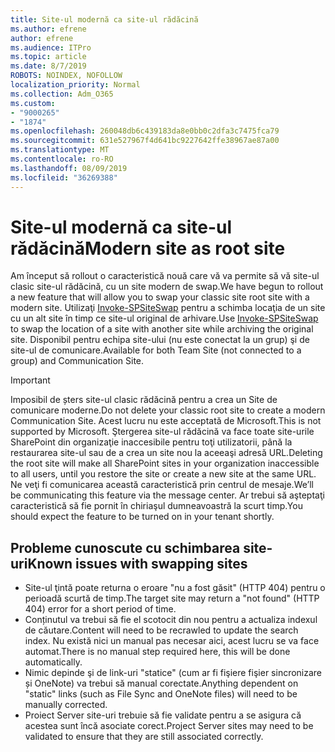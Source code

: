 ```yaml
---
title: Site-ul modernă ca site-ul rădăcină
ms.author: efrene
author: efrene
ms.audience: ITPro
ms.topic: article
ms.date: 8/7/2019
ROBOTS: NOINDEX, NOFOLLOW
localization_priority: Normal
ms.collection: Adm_O365
ms.custom:
- "9000265"
- "1874"
ms.openlocfilehash: 260048db6c439183da8e0bb0c2dfa3c7475fca79
ms.sourcegitcommit: 631e527967f4d641bc9227642ffe38967ae87a00
ms.translationtype: MT
ms.contentlocale: ro-RO
ms.lasthandoff: 08/09/2019
ms.locfileid: "36269388"
---
```

# <a name="modern-site-as-root-site"></a><span data-ttu-id="0179d-102">Site-ul modernă ca site-ul rădăcină</span><span class="sxs-lookup"><span data-stu-id="0179d-102">Modern site as root site</span></span>

<span data-ttu-id="0179d-103">Am început să rollout o caracteristică nouă care vă va permite să vă site-ul clasic site-ul rădăcină, cu un site modern de swap.</span><span class="sxs-lookup"><span data-stu-id="0179d-103">We have begun to rollout a new feature that will allow you to swap your classic site root site with a modern site.</span></span> <span data-ttu-id="0179d-104">Utilizaţi [Invoke-SPSiteSwap](https://docs.microsoft.com/powershell/module/sharepoint-online/invoke-spositeswap?view=sharepoint-ps) pentru a schimba locaţia de un site cu un alt site în timp ce site-ul original de arhivare.</span><span class="sxs-lookup"><span data-stu-id="0179d-104">Use [Invoke-SPSiteSwap](https://docs.microsoft.com/powershell/module/sharepoint-online/invoke-spositeswap?view=sharepoint-ps) to swap the location of a site with another site while archiving the original site.</span></span> <span data-ttu-id="0179d-105">Disponibil pentru echipa site-ului (nu este conectat la un grup) şi de site-ul de comunicare.</span><span class="sxs-lookup"><span data-stu-id="0179d-105">Available for both Team Site (not connected to a group) and Communication Site.</span></span> 

>[!Important]
> <span data-ttu-id="0179d-106">Imposibil de șters site-ul clasic rădăcină pentru a crea un Site de comunicare moderne.</span><span class="sxs-lookup"><span data-stu-id="0179d-106">Do not delete your classic root site to create a modern Communication Site.</span></span> <span data-ttu-id="0179d-107">Acest lucru nu este acceptată de Microsoft.</span><span class="sxs-lookup"><span data-stu-id="0179d-107">This is not supported by Microsoft.</span></span> <span data-ttu-id="0179d-108">Ştergerea site-ul rădăcină va face toate site-urile SharePoint din organizaţie inaccesibile pentru toţi utilizatorii, până la restaurarea site-ul sau de a crea un site nou la aceeaşi adresă URL.</span><span class="sxs-lookup"><span data-stu-id="0179d-108">Deleting the root site will make all SharePoint sites in your organization inaccessible to all users, until you restore the site or create a new site at the same URL.</span></span> <span data-ttu-id="0179d-109">Ne veţi fi comunicarea această caracteristică prin centrul de mesaje.</span><span class="sxs-lookup"><span data-stu-id="0179d-109">We’ll be communicating this feature via the message center.</span></span> <span data-ttu-id="0179d-110">Ar trebui să aşteptaţi caracteristică să fie pornit în chiriaşul dumneavoastră la scurt timp.</span><span class="sxs-lookup"><span data-stu-id="0179d-110">You should expect the feature to be turned on in your tenant shortly.</span></span>

## <a name="known-issues-with-swapping-sites"></a><span data-ttu-id="0179d-111">Probleme cunoscute cu schimbarea site-uri</span><span class="sxs-lookup"><span data-stu-id="0179d-111">Known issues with swapping sites</span></span>
- <span data-ttu-id="0179d-112">Site-ul ţintă poate returna o eroare "nu a fost găsit" (HTTP 404) pentru o perioadă scurtă de timp.</span><span class="sxs-lookup"><span data-stu-id="0179d-112">The target site may return a "not found" (HTTP 404) error for a short period of time.</span></span>
- <span data-ttu-id="0179d-113">Conținutul va trebui să fie el scotocit din nou pentru a actualiza indexul de căutare.</span><span class="sxs-lookup"><span data-stu-id="0179d-113">Content will need to be recrawled to update the search index.</span></span> <span data-ttu-id="0179d-114">Nu există nici un manual pas necesar aici, acest lucru se va face automat.</span><span class="sxs-lookup"><span data-stu-id="0179d-114">There is no manual step required here, this will be done automatically.</span></span>
- <span data-ttu-id="0179d-115">Nimic depinde şi de link-uri "statice" (cum ar fi fişiere fişier sincronizare și OneNote) va trebui să manual corectate.</span><span class="sxs-lookup"><span data-stu-id="0179d-115">Anything dependent on "static" links (such as File Sync and OneNote files) will need to be manually corrected.</span></span>
- <span data-ttu-id="0179d-116">Proiect Server site-uri trebuie să fie validate pentru a se asigura că acestea sunt încă asociate corect.</span><span class="sxs-lookup"><span data-stu-id="0179d-116">Project Server sites may need to be validated to ensure that they are still associated correctly.</span></span> 
